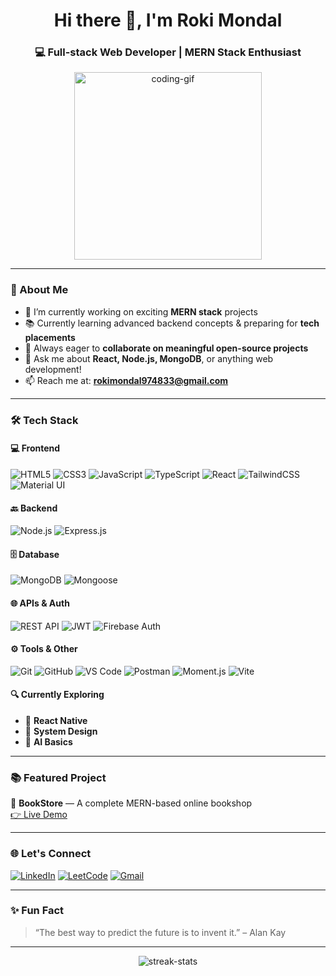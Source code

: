 <!--## Hi there 👋-->

<!--
**rokimondal/rokimondal** is a ✨ _special_ ✨ repository because its `README.md` (this file) appears on your GitHub profile.

Here are some ideas to get you started:

- 🔭 I’m currently working on ...
- 🌱 I’m currently learning ...
- 👯 I’m looking to collaborate on ...
- 🤔 I’m looking for help with ...
- 💬 Ask me about ...
- 📫 How to reach me: ...
- 😄 Pronouns: ...
- ⚡ Fun fact: ...
-->
<!-- Profile README for Roki Mondal -->

<h1 align="center">Hi there 👋, I'm Roki Mondal</h1>
<h3 align="center">💻 Full-stack Web Developer | MERN Stack Enthusiast</h3>

<p align="center">
  <img src="https://media.giphy.com/media/qgQUggAC3Pfv687qPC/giphy.gif" width="300" alt="coding-gif"/>
</p>

---

### 🚀 About Me

- 🔭 I’m currently working on exciting **MERN stack** projects  
- 📚 Currently learning advanced backend concepts & preparing for **tech placements**
- 🌱 Always eager to **collaborate on meaningful open-source projects**
- 💬 Ask me about **React, Node.js, MongoDB**, or anything web development!
- 📫 Reach me at: **rokimondal974833@gmail.com**

---

### 🛠️ Tech Stack

#### 💻 Frontend
![HTML5](https://img.shields.io/badge/-HTML5-E34F26?style=flat-square&logo=html5&logoColor=white)
![CSS3](https://img.shields.io/badge/-CSS3-1572B6?style=flat-square&logo=css3)
![JavaScript](https://img.shields.io/badge/-JavaScript-F7DF1E?style=flat-square&logo=javascript&logoColor=black)
![TypeScript](https://img.shields.io/badge/-TypeScript-007ACC?style=flat-square&logo=typescript)
![React](https://img.shields.io/badge/-React-61DAFB?style=flat-square&logo=react)
![TailwindCSS](https://img.shields.io/badge/-Tailwind-06B6D4?style=flat-square&logo=tailwindcss)
![Material UI](https://img.shields.io/badge/-MUI-007FFF?style=flat-square&logo=mui)

#### 🔙 Backend
![Node.js](https://img.shields.io/badge/-Node.js-339933?style=flat-square&logo=node.js)
![Express.js](https://img.shields.io/badge/-Express-000000?style=flat-square&logo=express)

#### 🗄️ Database
![MongoDB](https://img.shields.io/badge/-MongoDB-47A248?style=flat-square&logo=mongodb)
![Mongoose](https://img.shields.io/badge/-Mongoose-800000?style=flat-square)

#### 🌐 APIs & Auth
![REST API](https://img.shields.io/badge/-REST%20API-00BFFF?style=flat-square)
![JWT](https://img.shields.io/badge/-JWT-000000?style=flat-square&logo=JSON%20web%20tokens)
![Firebase Auth](https://img.shields.io/badge/-Firebase-FFCA28?style=flat-square&logo=firebase)

#### ⚙️ Tools & Other
![Git](https://img.shields.io/badge/-Git-F05032?style=flat-square&logo=git)
![GitHub](https://img.shields.io/badge/-GitHub-181717?style=flat-square&logo=github)
![VS Code](https://img.shields.io/badge/-VS%20Code-007ACC?style=flat-square&logo=visual-studio-code)
![Postman](https://img.shields.io/badge/-Postman-FF6C37?style=flat-square&logo=postman)
![Moment.js](https://img.shields.io/badge/-Moment.js-black?style=flat-square)
![Vite](https://img.shields.io/badge/-Vite-646CFF?style=flat-square&logo=vite)

#### 🔍 Currently Exploring
- 📱 **React Native**
- 🧠 **System Design**
- 🤖 **AI Basics**

---

### 📚 Featured Project

🔗 **BookStore** — A complete MERN-based online bookshop  
[👉 Live Demo](https://book-store-frontend-gules.vercel.app/)

---

### 🌐 Let's Connect

[![LinkedIn](https://img.shields.io/badge/-Roki%20Mondal-blue?style=flat-square&logo=Linkedin&logoColor=white)](https://www.linkedin.com/in/roki-mondal/)
[![LeetCode](https://img.shields.io/badge/-LeetCode-FFA116?style=flat-square&logo=leetcode&logoColor=black)](https://leetcode.com/u/RokiMondal26/)
[![Gmail](https://img.shields.io/badge/-Gmail-D14836?style=flat-square&logo=gmail&logoColor=white)](mailto:rokimondal974833@gmail.com)

---

### ✨ Fun Fact

> “The best way to predict the future is to invent it.” – Alan Kay

---

<p align="center">
  <img src="https://github-readme-streak-stats.herokuapp.com/?user=RokiMondal&theme=react&hide_border=true" alt="streak-stats"/>
</p>
